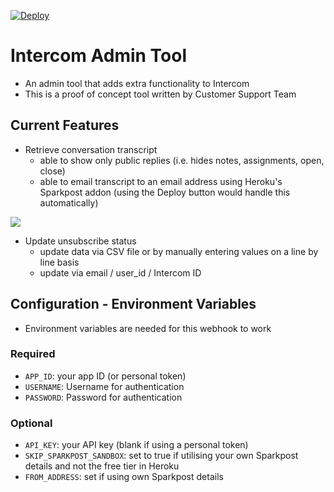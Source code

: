 [![Deploy](https://www.herokucdn.com/deploy/button.svg)](https://heroku.com/deploy)


# Intercom Admin Tool
- An admin tool that adds extra functionality to Intercom
- This is a proof of concept tool written by Customer Support Team

## Current Features
- Retrieve conversation transcript
  - able to show only public replies (i.e. hides notes, assignments, open, close)
  - able to email transcript to an email address using Heroku's Sparkpost addon (using the Deploy button would handle this automatically)

![](/docs/conversation_transcript.png)

- Update unsubscribe status
  - update data via CSV file or by manually entering values on a line by line basis
  - update via email / user_id / Intercom ID

## Configuration - Environment Variables
- Environment variables are needed for this webhook to work

### Required
- `APP_ID`: your app ID (or personal token)
- `USERNAME`: Username for authentication
- `PASSWORD`: Password for authentication

### Optional
- `API_KEY`: your API key (blank if using a personal token)
- `SKIP_SPARKPOST_SANDBOX`: set to true if utilising your own Sparkpost details and not the free tier in Heroku
- `FROM_ADDRESS`: set if using own Sparkpost details
